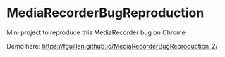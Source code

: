 # MediaRecorderBugReproduction
Mini project to reproduce this MediaRecorder bug on Chrome

Demo here: https://fguillen.github.io/MediaRecorderBugReproduction_2/
